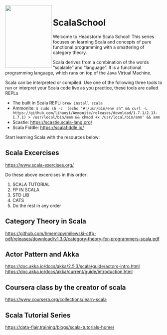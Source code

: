 <img align="left" width="150" height="200" src="https://www.scala-lang.org/resources/img/scala-spiral-3d-2-toned-down.png">

# ScalaSchool

Welcome to Headstorm Scala School! This series focuses on learning Scala and concepts of pure functional programming with a smattering of category theory.  

Scala derives from a combination of the words “scalable” and “language”. It is a functional programming language, which runs on top of the Java Virtual Machine.

Scala can be interpreted or compiled.  Use one of the following three tools to run or interpret your Scala code live as you practice, these tools are called REPLs
* The built in Scala REPL: `brew install scala`
* Ammonite:  `$ sudo sh -c '(echo "#!/usr/bin/env sh" && curl -L https://github.com/lihaoyi/Ammonite/releases/download/1.7.1/2.13-1.7.1) > /usr/local/bin/amm && chmod +x /usr/local/bin/amm' && amm`
* Scastie: https://scastie.scala-lang.org/
* Scala Fiddle: https://scalafiddle.io/

Start learning Scala with the resources below:

## Scala Excercises
https://www.scala-exercises.org/

Do these above excercises in this order:
1. SCALA TUTORIAL
2. FP IN SCALA
3. STD LIB
4. CATS
5. Do the rest in any order

## Category Theory in Scala

https://github.com/hmemcpy/milewski-ctfp-pdf/releases/download/v1.3.0/category-theory-for-programmers-scala.pdf

## Actor Pattern and Akka

https://doc.akka.io/docs/akka/2.5.3/scala/guide/actors-intro.html
https://doc.akka.io/docs/akka/current/guide/introduction.html

## Coursera class by the creator of scala

https://www.coursera.org/collections/learn-scala

## Scala Tutorial Series

https://data-flair.training/blogs/scala-tutorials-home/
